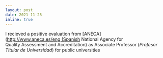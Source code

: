 ```yaml
---
layout: post
date: 2021-11-25
inline: true
---
```

I recieved a positive evaluation from [ANECA](http://www.aneca.es/eng (Spanish National Agency for Quality Assessment and Accreditation) as Associate Professor (<i>Profesor Titular de Universidad</i>) for public universities
